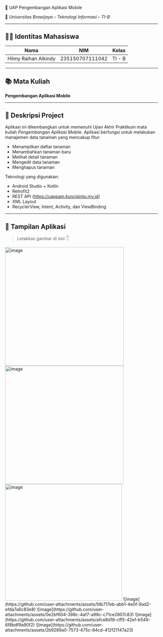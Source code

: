 🌿 UAP Pengembangan Aplikasi Mobile

📱 *Universitas Brawijaya – Teknologi Informasi – TI-B*

---

## 🧑‍🎓 Identitas Mahasiswa

| **Nama**               | **NIM**              | **Kelas** |
|------------------------|----------------------|-----------|
| Hilmy Raihan Alkindy  | 235150707111042      | TI - B    |

---

## 📚 Mata Kuliah

**Pengembangan Aplikasi Mobile**

---

## 📝 Deskripsi Project

Aplikasi ini dikembangkan untuk memenuhi Ujian Akhir Praktikum mata kuliah *Pengembangan Aplikasi Mobile*. Aplikasi berfungsi untuk melakukan manajemen data tanaman yang mencakup fitur:

- Menampilkan daftar tanaman
- Menambahkan tanaman baru
- Melihat detail tanaman
- Mengedit data tanaman
- Menghapus tanaman

Teknologi yang digunakan:
- Android Studio + Kotlin
- Retrofit2
- REST API (https://uappam.kuncipintu.my.id)
- XML Layout
- RecyclerView, Intent, Activity, dan ViewBinding

---

## 📸 Tampilan Aplikasi

> Letakkan gambar di sini 👇


<img width="391" alt="image" src="https://github.com/user-attachments/assets/d9d5ae8b-9dca-4cd7-aea7-8a58d5261b33" />
<img width="390" alt="image" src="https://github.com/user-attachments/assets/595afb69-53e2-4030-af4d-105347d3cc8f" />
<img width="385" alt="image" src="https://github.com/user-attachments/assets/ef213cb0-212f-493c-97ed-803301cdbd77" />
![image](https://github.com/user-attachments/assets/fdb717eb-abb1-4e0f-9ad2-efda7a6c83e8)
![image](https://github.com/user-attachments/assets/0e2bf604-398c-4af7-a98c-c71ce2807c83)
![image](https://github.com/user-attachments/assets/afce8d18-cff5-42ef-b549-6f8bdf9a90f2)
![image](https://github.com/user-attachments/assets/2b9289a0-7573-475c-84cd-412f21147a23)


